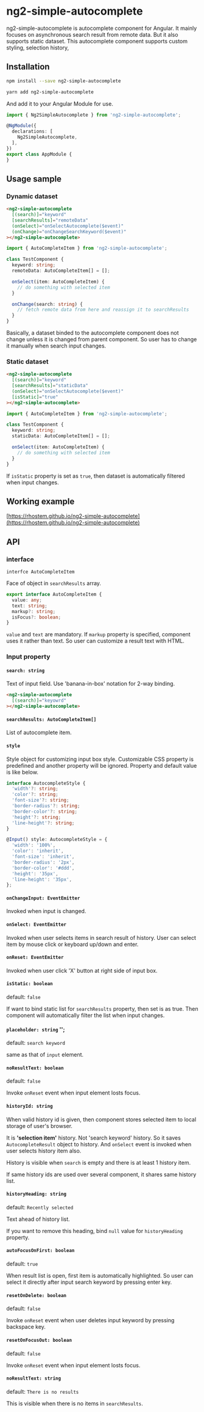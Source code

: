 # ng2-simple-autocomplete

ng2-simple-autocomplete is autocomplete component for Angular. It mainly focuses on asynchronous search result from remote data. But it also supports static dataset. This autocomplete component supports custom styling, selection history,


## Installation

```bash
npm install --save ng2-simple-autocomplete
```

```bash
yarn add ng2-simple-autocomplete
```

And add it to your Angular Module for use.

```typescript
import { Ng2SimpleAutocomplete } from 'ng2-simple-autocomplete';

@NgModule({
  declarations: [
    Ng2SimpleAutocomplete,
  ],
})
export class AppModule {
}
```

## Usage sample

### Dynamic dataset

```html
<ng2-simple-autocomplete
  [(search)]="keyword"
  [searchResults]="remoteData"
  (onSelect)="onSelectAutocomplete($event)"
  (onChange)="onChangeSearchKeyword($event)"
></ng2-simple-autocomplete>
```

```typescript
import { AutoCompleteItem } from 'ng2-simple-autocomplete';

class TestComponent {
  keyword: string;
  remoteData: AutoCompleteItem[] = [];

  onSelect(item: AutoCompleteItem) {
    // do something with selected item
  }

  onChange(search: string) {
    // fetch remote data from here and reassign it to searchResults
  }
}
```

Basically, a dataset binded to the autocomplete component does not change unless it is changed from parent component. So user has to change it manually when search input changes.

### Static dataset

```html
<ng2-simple-autocomplete
  [(search)]="keyword"
  [searchResults]="staticData"
  (onSelect)="onSelectAutocomplete($event)"
  [isStatic]="true"
></ng2-simple-autocomplete>
```

```typescript
import { AutoCompleteItem } from 'ng2-simple-autocomplete';

class TestComponent {
  keyword: string;
  staticData: AutoCompleteItem[] = [];

  onSelect(item: AutoCompleteItem) {
    // do something with selected item
  }
}
```

If `isStatic` property is set as `true`, then dataset is automatically filtered when input changes.


## Working example

[https://rhostem.github.io/ng2-simple-autocomplete](https://rhostem.github.io/ng2-simple-autocomplete)


## API

### interface

`interfce AutoCompleteItem`

Face of object in `searchResults` array. 

```typescript
export interface AutoCompleteItem {
  value: any;         
  text: string;       
  markup?: string;    
  isFocus?: boolean;  
}
```

`value` and `text` are mandatory. If `markup` property is specified, component uses it rather than text. So user can customize a result text with HTML.


### Input property

#### `search: string`

Text of input field. Use 'banana-in-box' notation for 2-way binding.

```html
<ng2-simple-autocomplete
  [(search)]="keyowrd"
></ng2-simple-autocomplete>
```

#### `searchResults: AutoCompleteItem[]`

List of autocomplete item. 


#### `style`

Style object for customizing input box style. Customizable CSS property is predefined and another property will be ignored. Property and default value is like below.



```typescript
interface AutocompleteStyle {
  'width'?: string;
  'color'?: string;
  'font-size'?: string;
  'border-radius'?: string;
  'border-color'?: string;
  'height'?: string;
  'line-height'?: string;
}

@Input() style: AutocompleteStyle = {
  'width': '100%',
  'color': 'inherit',
  'font-size': 'inherit',
  'border-radius': '2px',
  'border-color': '#ddd',
  'height': '35px',
  'line-height': '35px',
};
```

#### `onChangeInput: EventEmitter`

Invoked when input is changed.


#### `onSelect: EventEmitter`

Invoked when user selects items in search result of history. User can select item by mouse click or keyboard up/down and enter.


#### `onReset: EventEmitter`

Invoked when user click 'X' button at right side of input box.


#### `isStatic: boolean`

default: `false`

If want to bind static list for `searchResults` property, then set is as true. Then component will automatically filter the list when input changes.


#### `placeholder: string` '';

default: `search keyword`

same as that of `input` element.


#### `noResultText: boolean`

default: `false`

Invoke `onReset` event when input element losts  focus.


#### `historyId: string`

When valid history id is given, then component stores selected item to local storage of user's browser. 

It is **'selection item'** history. Not 'search keyword' history. So it saves `AutocompleteResult` object to history. And `onSelect` event is invoked when user selects history item also.

History is visible when `search` is empty and there is at least 1 history item.

If same history ids are used over several component, it shares same history list.


#### `historyHeading: string`

default: `Recently selected`

Text ahead of history list. 

If you want to remove this heading, bind `null` value for `historyHeading` property.


#### `autoFocusOnFirst: boolean`

default: `true`

When result list is open, first item is automatically highlighted. So user can select it directly after input search keyword by pressing enter key.


#### `resetOnDelete: boolean`

default: `false`

Invoke `onReset` event when user deletes input keyword by pressing backspace key.


#### `resetOnFocusOut: boolean`

default: `false`

Invoke `onReset` event when input element losts focus.


#### `noResultText: string`

default: `There is no results`

This is visible when there is no items in `searchResults`.


